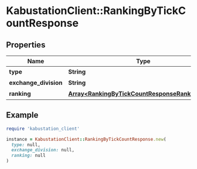 # KabustationClient::RankingByTickCountResponse

## Properties

| Name | Type | Description | Notes |
| ---- | ---- | ----------- | ----- |
| **type** | **String** | 種別 | [optional] |
| **exchange_division** | **String** | 市場 | [optional] |
| **ranking** | [**Array&lt;RankingByTickCountResponseRankingInner&gt;**](RankingByTickCountResponseRankingInner.md) | ランキング | [optional] |

## Example

```ruby
require 'kabustation_client'

instance = KabustationClient::RankingByTickCountResponse.new(
  type: null,
  exchange_division: null,
  ranking: null
)
```

